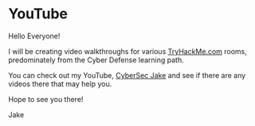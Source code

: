 # YouTube

Hello Everyone!

I will be creating video walkthroughs for various [TryHackMe.com](tryhackme.com) rooms, predominately from the Cyber Defense learning path.

You can check out my YouTube, [CyberSec Jake](https://www.youtube.com/channel/UChS99q3p0uREQ8r_6-RDIbw) and see if there are any videos there that may help you.

Hope to see you there!

Jake
